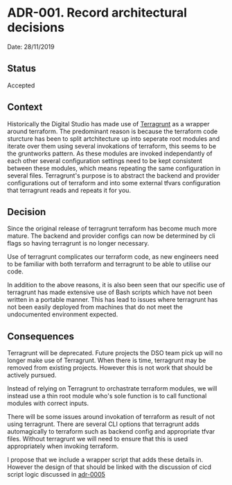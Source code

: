 # ADR-001. Record architectural decisions

Date: 28/11/2019

## Status

Accepted

## Context

Historically the Digital Studio has made use of
[Terragrunt](https://github.com/gruntwork-io/terragrunt) as a wrapper around
terraform. The predominant reason is because the terraform code sturcture has
been to split artchitecture up into seperate root modules and iterate over them
using several invokations of terraform, this seems to be the gruntworks pattern.
As these modules are invoked independantly of each other several configuration
settings need to be kept consistent between these modules, which means repeating
the same configuration in several files. Terragrunt's purpose is to abstract the
backend and provider configurations out of terraform and into some external
tfvars configuration that terragrunt reads and repeats it for you.

## Decision

Since the original release of terragrunt terraform has become much more mature.
The backend and provider configs can now be determined by cli flags so having
terragrunt is no longer necessary.

Use of terragrunt complicates our terraform code, as new engineers need to be
familiar with both terraform and terragrunt to be able to utilise our code.

In addition to the above reasons, it is also been seen that our specific use
of terragrunt has made extensive use of Bash scripts which have not been written
in a portable manner. This has lead to issues where terragrunt has not been
easily deployed from machines that do not meet the undocumented environment
expected.

## Consequences

Terragrunt will be deprecated. Future projects the DSO team pick up will no
longer make use of Terragrunt. When there is time, terragrunt may be removed
from existing projects. However this is not work that should be actively
pursued.

Instead of relying on Terragrunt to orchastrate terraform modules, we will
instead use a thin root module who's sole function is to call functional modules
with correct inputs.

There will be some issues around invokation of terraform as result of not using
terragrunt. There are several CLI options that terragrunt adds automagically to
terraform such as backend config and appropriate tfvar files. Without terragrunt
we will need to ensure that this is used appropriately when invoking terraform.

I propose that we include a wrapper script that adds these details in. However
the design of that should be linked with the discussion of cicd script logic
discussed in [adr-0005](./0005-Keep-build-and-release-automation-code-in-project-repos.md)
